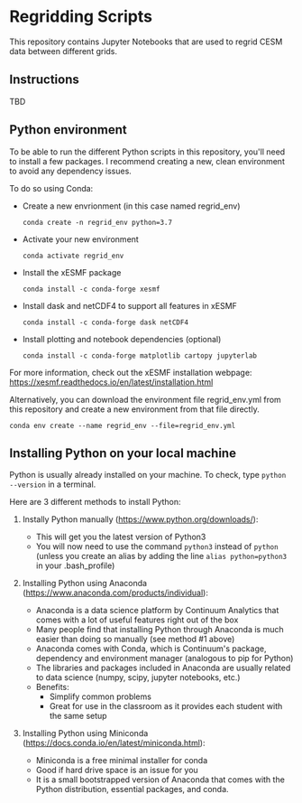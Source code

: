 # Regridding Scripts

This repository contains Jupyter Notebooks that are used to regrid CESM data between different grids.

## Instructions

TBD

## Python environment

To be able to run the different Python scripts in this repository, you'll need to install a few packages. I recommend creating a new, clean environment to avoid any dependency issues.

To do so using Conda:

   * Create a new envrionment (in this case named regrid_env) 
      ```
      conda create -n regrid_env python=3.7
      ```
   * Activate your new environment
      ```
      conda activate regrid_env
      ```
   * Install the xESMF package
      ```
      conda install -c conda-forge xesmf
      ```
   * Install dask and netCDF4 to support all features in xESMF
      ```
      conda install -c conda-forge dask netCDF4
      ```
   * Install plotting and notebook dependencies (optional)
      ```
      conda install -c conda-forge matplotlib cartopy jupyterlab
      ```

For more information, check out the xESMF installation webpage: <https://xesmf.readthedocs.io/en/latest/installation.html>

Alternatively, you can download the environment file regrid_env.yml from this repository and create a new environment from that file directly.

```
conda env create --name regrid_env --file=regrid_env.yml
```

## Installing Python on your local machine

Python is usually already installed on your machine. To check, type `python --version` in a terminal.

Here are 3 different methods to install Python:

1. Instally Python manually (<https://www.python.org/downloads/>):

   * This will get you the latest version of Python3
   * You will now need to use the command `python3` instead of `python` (unless you create an alias by adding the line `alias python=python3` in your .bash_profile)

2. Installing Python using Anaconda (<https://www.anaconda.com/products/individual>):

   * Anaconda is a data science platform by Continuum Analytics that comes with a lot of useful features right out of the box
   * Many people find that installing Python through Anaconda is much easier than doing so manually (see method #1 above)
   * Anaconda comes with Conda, which is Continuum's package, dependency and environment manager (analogous to pip for Python)
   * The libraries and packages included in Anaconda are usually related to data science (numpy, scipy, jupyter notebooks, etc.)
   * Benefits:
       + Simplify common problems
       + Great for use in the classroom as it provides each student with the same setup

3. Installing Python using Miniconda (<https://docs.conda.io/en/latest/miniconda.html>):

   * Miniconda is a free minimal installer for conda
   * Good if hard drive space is an issue for you
   * It is a small bootstrapped version of Anaconda that comes with the Python distribution, essential packages, and conda.
